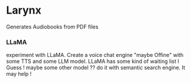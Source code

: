 # Larynx
Generates Audiobooks from PDF files 


### LLaMA
experiment with LLaMA.
Create a voice chat engine "maybe Offine" with some TTS and some LLM model.
LLaMA has some kind of waiting list I Guess !
maybe some other model ??
do it with semantic search engine. It may help !
